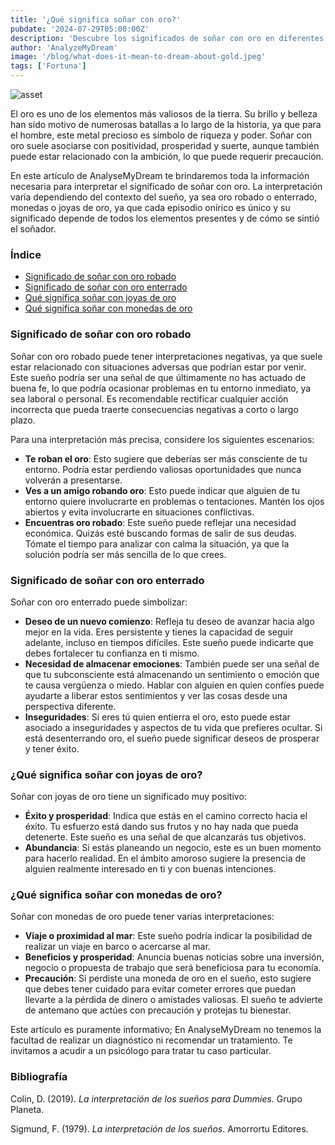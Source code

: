 ```yaml
---
title: '¿Qué significa soñar con oro?'
pubdate: '2024-07-29T05:00:00Z'
description: 'Descubre los significados de soñar con oro en diferentes contextos, desde oro robado hasta joyas y monedas de oro.'
author: 'AnalyzeMyDream'
image: '/blog/what-does-it-mean-to-dream-about-gold.jpeg'
tags: ['Fortuna']
---
```


![asset](/blog/what-does-it-mean-to-dream-about-gold.jpeg)



El oro es uno de los elementos más valiosos de la tierra. Su brillo y belleza han sido motivo de numerosas batallas a lo largo de la historia, ya que para el hombre, este metal precioso es símbolo de riqueza y poder. Soñar con oro suele asociarse con positividad, prosperidad y suerte, aunque también puede estar relacionado con la ambición, lo que puede requerir precaución.

En este artículo de AnalyseMyDream te brindaremos toda la información necesaria para interpretar el significado de soñar con oro. La interpretación varía dependiendo del contexto del sueño, ya sea oro robado o enterrado, monedas o joyas de oro, ya que cada episodio onírico es único y su significado depende de todos los elementos presentes y de cómo se sintió el soñador.


### Índice

- [Significado de soñar con oro robado](#significado-de-soñar-con-oro-robado)
- [Significado de soñar con oro enterrado](#significado-de-soñar-con-oro-enterrado)
- [Qué significa soñar con joyas de oro](#qué-significa-soñar-con-joyas-de-oro)
- [Qué significa soñar con monedas de oro](#qué-significa-soñar-con-monedas-de-oro)


### Significado de soñar con oro robado

Soñar con oro robado puede tener interpretaciones negativas, ya que suele estar relacionado con situaciones adversas que podrían estar por venir. Este sueño podría ser una señal de que últimamente no has actuado de buena fe, lo que podría ocasionar problemas en tu entorno inmediato, ya sea laboral o personal. Es recomendable rectificar cualquier acción incorrecta que pueda traerte consecuencias negativas a corto o largo plazo.

Para una interpretación más precisa, considere los siguientes escenarios:

- **Te roban el oro**: Esto sugiere que deberías ser más consciente de tu entorno. Podría estar perdiendo valiosas oportunidades que nunca volverán a presentarse.
- **Ves a un amigo robando oro**: Esto puede indicar que alguien de tu entorno quiere involucrarte en problemas o tentaciones. Mantén los ojos abiertos y evita involucrarte en situaciones conflictivas.
- **Encuentras oro robado**: Este sueño puede reflejar una necesidad económica. Quizás esté buscando formas de salir de sus deudas. Tómate el tiempo para analizar con calma la situación, ya que la solución podría ser más sencilla de lo que crees.

### Significado de soñar con oro enterrado

Soñar con oro enterrado puede simbolizar:

- **Deseo de un nuevo comienzo**: Refleja tu deseo de avanzar hacia algo mejor en la vida. Eres persistente y tienes la capacidad de seguir adelante, incluso en tiempos difíciles. Este sueño puede indicarte que debes fortalecer tu confianza en ti mismo.
- **Necesidad de almacenar emociones**: También puede ser una señal de que tu subconsciente está almacenando un sentimiento o emoción que te causa vergüenza o miedo. Hablar con alguien en quien confíes puede ayudarte a liberar estos sentimientos y ver las cosas desde una perspectiva diferente.
- **Inseguridades**: Si eres tú quien entierra el oro, esto puede estar asociado a inseguridades y aspectos de tu vida que prefieres ocultar. Si está desenterrando oro, el sueño puede significar deseos de prosperar y tener éxito.

### ¿Qué significa soñar con joyas de oro?

Soñar con joyas de oro tiene un significado muy positivo:

- **Éxito y prosperidad**: Indica que estás en el camino correcto hacia el éxito. Tu esfuerzo está dando sus frutos y no hay nada que pueda detenerte. Este sueño es una señal de que alcanzarás tus objetivos.
- **Abundancia**: Si estás planeando un negocio, este es un buen momento para hacerlo realidad. En el ámbito amoroso sugiere la presencia de alguien realmente interesado en ti y con buenas intenciones. 

### ¿Qué significa soñar con monedas de oro?

Soñar con monedas de oro puede tener varias interpretaciones:

- **Viaje o proximidad al mar**: Este sueño podría indicar la posibilidad de realizar un viaje en barco o acercarse al mar.
- **Beneficios y prosperidad**: Anuncia buenas noticias sobre una inversión, negocio o propuesta de trabajo que será beneficiosa para tu economía.
- **Precaución**: Si perdiste una moneda de oro en el sueño, esto sugiere que debes tener cuidado para evitar cometer errores que puedan llevarte a la pérdida de dinero o amistades valiosas. El sueño te advierte de antemano que actúes con precaución y protejas tu bienestar.

Este artículo es puramente informativo; En AnalyseMyDream no tenemos la facultad de realizar un diagnóstico ni recomendar un tratamiento. Te invitamos a acudir a un psicólogo para tratar tu caso particular.


### Bibliografía

Colin, D. (2019). *La interpretación de los sueños para Dummies*. Grupo Planeta.

Sigmund, F. (1979). *La interpretación de los sueños*. Amorrortu Editores.